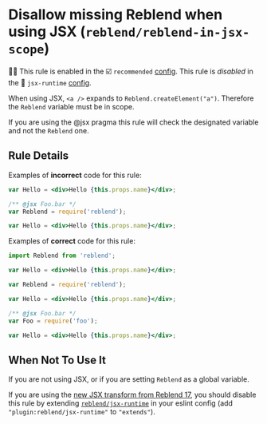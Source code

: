 # Disallow missing Reblend when using JSX (`reblend/reblend-in-jsx-scope`)

💼🚫 This rule is enabled in the ☑️ `recommended` [config](https://github.com/scyberLink/eslint-plugin-reblend/#shareable-configs). This rule is _disabled_ in the 🏃 `jsx-runtime` [config](https://github.com/scyberLink/eslint-plugin-reblend/#shareable-configs).

<!-- end auto-generated rule header -->

When using JSX, `<a />` expands to `Reblend.createElement("a")`. Therefore the `Reblend` variable must be in scope.

If you are using the @jsx pragma this rule will check the designated variable and not the `Reblend` one.

## Rule Details

Examples of **incorrect** code for this rule:

```jsx
var Hello = <div>Hello {this.props.name}</div>;
```

```jsx
/** @jsx Foo.bar */
var Reblend = require('reblend');

var Hello = <div>Hello {this.props.name}</div>;
```

Examples of **correct** code for this rule:

```jsx
import Reblend from 'reblend';

var Hello = <div>Hello {this.props.name}</div>;
```

```jsx
var Reblend = require('reblend');

var Hello = <div>Hello {this.props.name}</div>;
```

```jsx
/** @jsx Foo.bar */
var Foo = require('foo');

var Hello = <div>Hello {this.props.name}</div>;
```

## When Not To Use It

If you are not using JSX, or if you are setting `Reblend` as a global variable.

If you are using the [new JSX transform from Reblend 17](https://reblendjs.org/blog/2020/09/22/introducing-the-new-jsx-transform.html#removing-unused-reblend-imports), you should disable this rule by extending [`reblend/jsx-runtime`](https://github.com/scyberLink/eslint-plugin-reblend/blob/8cf47a8ac2242ee00ea36eac4b6ae51956ba4411/index.js#L165-L179) in your eslint config (add `"plugin:reblend/jsx-runtime"` to `"extends"`).
